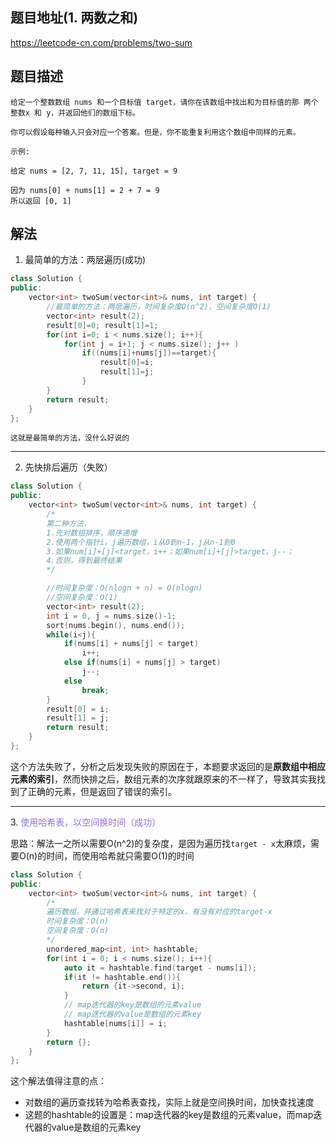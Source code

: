 ## 题目地址(1. 两数之和)

https://leetcode-cn.com/problems/two-sum

## 题目描述

```
给定一个整数数组 nums 和一个目标值 target，请你在该数组中找出和为目标值的那 两个 整数x 和 y，并返回他们的数组下标。

你可以假设每种输入只会对应一个答案。但是，你不能重复利用这个数组中同样的元素。

示例:

给定 nums = [2, 7, 11, 15], target = 9

因为 nums[0] + nums[1] = 2 + 7 = 9
所以返回 [0, 1]
```

## 解法

1. 最简单的方法：两层遍历(成功)

```cpp
class Solution {
public:
    vector<int> twoSum(vector<int>& nums, int target) {
        //最简单的方法：两层遍历，时间复杂度O(n^2)，空间复杂度O(1)
        vector<int> result(2);
        result[0]=0; result[1]=1;
        for(int i=0; i < nums.size(); i++){
            for(int j = i+1; j < nums.size(); j++ )
                if((nums[i]+nums[j])==target){
                    result[0]=i;
                    result[1]=j;
                }
        }
        return result;
    }
};
```
    这就是最简单的方法，没什么好说的

---

2. 先快排后遍历（失败）

```cpp
class Solution {
public:
    vector<int> twoSum(vector<int>& nums, int target) {
        /*
        第二种方法，
        1.先对数组排序，顺序递增
        2.使用两个指针i，j遍历数组，i从0到n-1，j从n-1到0
        3.如果num[i]+[j]<target，i++；如果num[i]+[j]>target，j--；
        4.否则，得到最终结果
        */

        //时间复杂度：O(nlogn + n) = O(nlogn)
        //空间复杂度：O(1)
        vector<int> result(2);
        int i = 0, j = nums.size()-1;
        sort(nums.begin(), nums.end());
        while(i<j){
            if(nums[i] + nums[j] < target)
                i++;
            else if(nums[i] + nums[j] > target)
                j--;
            else
                break;
        }
        result[0] = i;
        result[1] = j;
        return result;
    }
};
```

这个方法失败了，分析之后发现失败的原因在于，本题要求返回的是**原数组中相应元素的索引**，然而快排之后，数组元素的次序就跟原来的不一样了，导致其实我找到了正确的元素，但是返回了错误的索引。

---

3.<font color=#9370DB>  使用哈希表，以空间换时间（成功） </font>   

思路：解法一之所以需要O(n^2)的复杂度，是因为遍历找```target - x```太麻烦，需要O(n)的时间，而使用哈希就只需要O(1)的时间

```cpp
class Solution {
public:
    vector<int> twoSum(vector<int>& nums, int target) {
        /*
        遍历数组，并通过哈希表来找对于特定的x，有没有对应的target-x
        时间复杂度：O(n)
        空间复杂度：O(n)
        */
        unordered_map<int, int> hashtable;
        for(int i = 0; i < nums.size(); i++){
            auto it = hashtable.find(target - nums[i]);
            if(it != hashtable.end()){
                return {it->second, i};
            }
            // map迭代器的key是数组的元素value
            // map迭代器的value是数组的元素key
            hashtable[nums[i]] = i;
        }
        return {};
    }
};
```

这个解法值得注意的点：

 - 对数组的遍历查找转为哈希表查找，实际上就是空间换时间，加快查找速度
 - 这题的hashtable的设置是：map迭代器的key是数组的元素value，而map迭代器的value是数组的元素key



